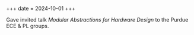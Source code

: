 +++
date = 2024-10-01
+++

Gave invited talk *Modular Abstractions for Hardware Design* to the Purdue ECE & PL groups.